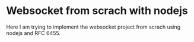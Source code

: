# Websocket from scrach with nodejs

Here I am trying to implement the websocket project from scrach using nodejs
and RFC 6455.

